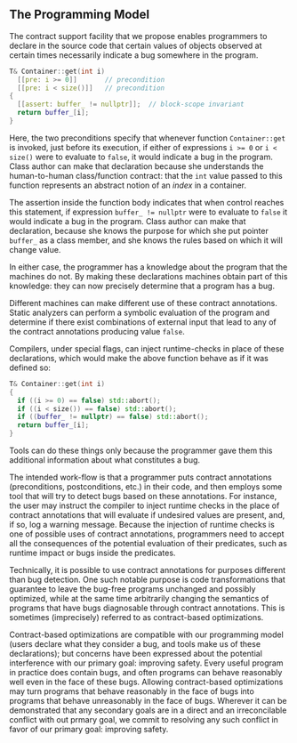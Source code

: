 ## The Programming Model

The contract support facility that we propose enables programmers to declare in the source code that certain values of
objects observed at certain times necessarily indicate a bug somewhere in the program. 


```c++
T& Container::get(int i)
  [[pre: i >= 0]]       // precondition
  [[pre: i < size()]]   // precondition
{
  [[assert: buffer_ != nullptr]];  // block-scope invariant
  return buffer_[i];
}
```

Here, the two preconditions specify that whenever function `Container::get` is invoked, just before its execution, if either of expressions `i >= 0` or `i < size()` were to evaluate to `false`, it would indicate a bug in the program. Class author can make that declaration because she understands the human-to-human class/function contract: that the `int` value passed to this function represents an abstract notion of an *index* in a container.

The assertion inside the function body indicates that when control reaches this statement, if expression `buffer_ != nullptr` were to evaluate to `false` it would indicate a bug in the program. Class author can make that declaration, because she knows the purpose for which she put pointer `buffer_` as a class member, and she knows the rules based on which it will change value. 

In either case, the programmer has a knowledge about the program that the machines do not. By making these declarations machines obtain part of this knowledge: they can now precisely determine that a program has a bug. 

Different machines can make different use of these contract annotations. Static analyzers can perform a symbolic evaluation of the program and determine if there exist combinations of external input that lead to any of the contract annotations producing value `false`.

Compilers, under special flags, can inject runtime-checks in place of these declarations, which would make the above function behave as if it was defined so:

```c++
T& Container::get(int i)
{
  if ((i >= 0) == false) std::abort();
  if ((i < size()) == false) std::abort();
  if ((buffer_ != nullptr) == false) std::abort();
  return buffer_[i];
}
```

Tools can do these things only because the programmer gave them this additional information about what constitutes a bug.

The intended work-flow is that a programmer puts contract annotations (preconditions, postconditions, etc.) 
in their code, and then employs some tool that will try to detect bugs based on these annotations. For instance,
the user may instruct the compiler to inject runtime checks in the place of contract annotations that will evaluate 
if undesired values are present, and, if so, log a warning message. Because the injection of runtime checks is one
of possible uses of contract annotations, programmers need to accept all the consequences of the potential evaluation 
of their predicates, such as runtime impact or bugs inside the predicates.

Technically, it is possible to use contract annotations for purposes different than bug detection. 
One such notable purpose is code transformations that guarantee to leave the bug-free programs unchanged 
and possibly optimized, while at the same time arbitrarily changing the semantics of programs that have 
bugs diagnosable through contract annotations. This is sometimes (imprecisely) referred to as contract-based optimizations.

Contract-based optimizations are compatible with our programming model (users declare what they consider a bug, 
and tools make us of these declarations); but concerns have been expressed about the potential interference with our primary goal: 
improving safety. Every useful program in practice does contain bugs, and often programs can behave reasonably 
well even in the face of these bugs. Allowing contract-based optimizations may turn programs that behave reasonably
in the face of bugs into programs that behave unreasonably in the face of bugs. Wherever it can be demonstrated that 
any secondary goals are in a direct and an irreconcilable conflict with out prmary goal, we commit to resolving 
any such conflict in favor of our primary goal: improving safety.
